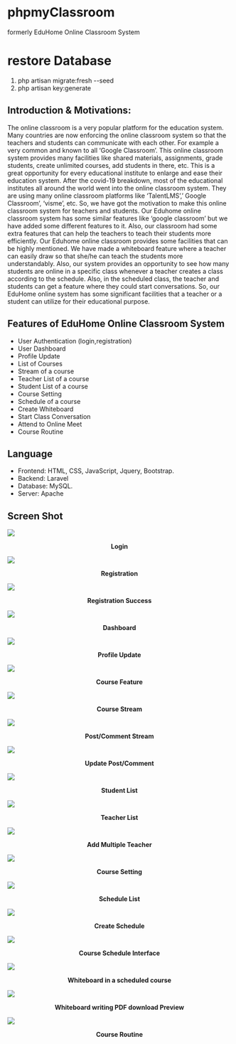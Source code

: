 # phpmyClassroom
formerly EduHome Online Classroom System

# restore Database
1. php artisan migrate:fresh --seed
2. php artisan key:generate

## Introduction & Motivations:

The online classroom is a very popular platform for the education system. Many countries are now enforcing the online classroom  system so that the teachers and students can communicate with each other. For example a very common and known to all ‘Google Classroom’. This online classroom system provides many facilities like shared materials, assignments, grade students, create unlimited courses, add students in there, etc.  This is a great opportunity for every educational institute to enlarge and ease their education system. After the covid-19 breakdown, most of the educational institutes all around the world went into the online classroom system. They are using many online classroom platforms like ‘TalentLMS’,’ Google Classroom’, ‘visme’, etc. So, we have got the motivation to make this online classroom system for teachers and students. 
Our Eduhome online classroom system has some similar features like ‘google classroom’ but we have added some different features to it. Also, our classroom had some extra features that can help the teachers to teach their students more efficiently. Our Eduhome online classroom provides some facilities that can be highly mentioned. We have made a whiteboard feature where a teacher can easily draw so that she/he can teach the students more understandably. Also, our system provides an opportunity to see how many students are online in a specific class whenever a teacher creates a class according to the schedule. Also, in the scheduled class, the teacher and students can get a feature where they could start conversations. So, our EduHome online system has some significant facilities that a teacher or a student can utilize for their educational purpose.

## Features of EduHome Online Classroom System
- User Authentication (login,registration)
- User Dashboard
- Profile Update 
- List of Courses  
- Stream of a course
- Teacher List of a course 
- Student List of a course
- Course Setting
- Schedule of a course
- Create Whiteboard 
- Start Class Conversation
- Attend to Online Meet
- Course Routine 

Language
----------------------------------------------------
- Frontend: HTML, CSS, JavaScript, Jquery, Bootstrap.
- Backend: Laravel
- Database: MySQL.
- Server: Apache

Screen Shot
-----------------------
<img src="https://github.com/TanzinaTani/Classroom/blob/master/Interface%20Picture/screenshot%20interface/login.png">
<p align="center"><b>Login</b></p>
<img src="https://github.com/TanzinaTani/Classroom/blob/master/Interface%20Picture/screenshot%20interface/register.png">
<p align="center"><b>Registration</b></p>
<img src="https://github.com/TanzinaTani/Classroom/blob/master/Interface%20Picture/screenshot%20interface/register_success.png">
<p align="center"><b>Registration Success</b></p>
<img src="https://github.com/TanzinaTani/Classroom/blob/master/Interface%20Picture/screenshot%20interface/dashboard.png">
<p align="center"><b>Dashboard</b></p>
<img src="https://github.com/TanzinaTani/Classroom/blob/master/Interface%20Picture/screenshot%20interface/profile_setting.png">
<p align="center"><b>Profile Update</b></p>

<img src="https://github.com/TanzinaTani/Classroom/blob/master/Interface%20Picture/screenshot%20interface/course_list.png">
<p align="center"><b>Course Feature</b></p>
<img src="https://github.com/TanzinaTani/Classroom/blob/master/Interface%20Picture/screenshot%20interface/stream.png">
<p align="center"><b>Course Stream</b></p>
<img src="https://github.com/TanzinaTani/Classroom/blob/master/Interface%20Picture/screenshot%20interface/strem1.png">
<p align="center"><b>Post/Comment Stream </b></p>
<img src="https://github.com/TanzinaTani/Classroom/blob/master/Interface%20Picture/screenshot%20interface/strem2_update.png">
<p align="center"><b>Update Post/Comment</b></p>
<img src="https://github.com/TanzinaTani/Classroom/blob/master/Interface%20Picture/screenshot%20interface/Student_list.png">
<p align="center"><b>Student List</b></p>
<img src="https://github.com/TanzinaTani/Classroom/blob/master/Interface%20Picture/screenshot%20interface/teacher_list.png">
<p align="center"><b>Teacher List</b></p>
<img src="https://github.com/TanzinaTani/Classroom/blob/master/Interface%20Picture/screenshot%20interface/add_teacher.png">
<p align="center"><b>Add Multiple Teacher</b></p>
<img src="https://github.com/TanzinaTani/Classroom/blob/master/Interface%20Picture/screenshot%20interface/course_setting.png">
<p align="center"><b>Course Setting</b></p>
<img src="https://github.com/TanzinaTani/Classroom/blob/master/Interface%20Picture/screenshot%20interface/schedule_listt.png">
<p align="center"><b>Schedule List</b></p>
<img src="https://github.com/TanzinaTani/Classroom/blob/master/Interface%20Picture/screenshot%20interface/create_schedule.png">
<p align="center"><b>Create Schedule</b></p>
<img src="https://github.com/TanzinaTani/Classroom/blob/master/Interface%20Picture/screenshot%20interface/schedule_interface.png">
<p align="center"><b>Course Schedule Interface</b></p>
<img src="https://github.com/TanzinaTani/Classroom/blob/master/Interface%20Picture/screenshot%20interface/whiteboard.png">
<p align="center"><b>Whiteboard in a scheduled course</b></p>
<img src="https://github.com/TanzinaTani/Classroom/blob/master/Interface%20Picture/screenshot%20interface/whiteboard_pdf.png">
<p align="center"><b>Whiteboard writing PDF download Preview</b></p>
<img src="https://github.com/TanzinaTani/Classroom/blob/master/Interface%20Picture/screenshot%20interface/routine.png">
<p align="center"><b>Course Routine</b></p>











